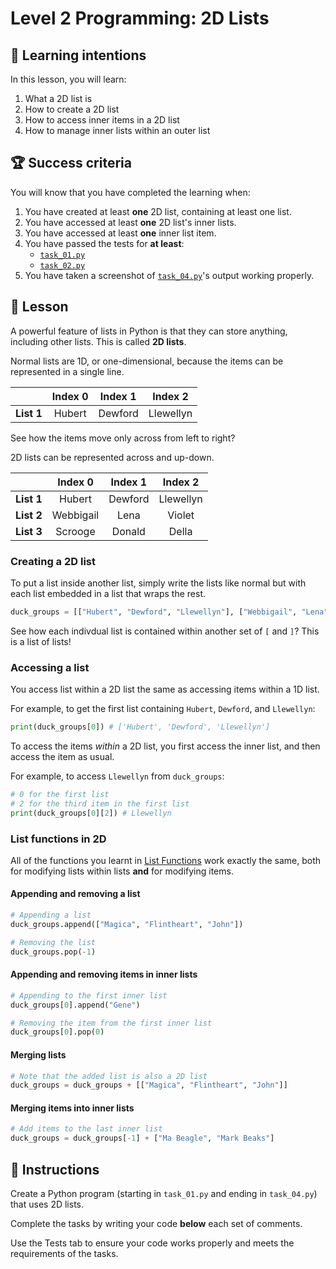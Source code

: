 # Level 2 Programming: 2D Lists

## 🧠 Learning intentions

In this lesson, you will learn:

1. What a 2D list is
2. How to create a 2D list
3. How to access inner items in a 2D list
4. How to manage inner lists within an outer list

## 🏆 Success criteria

You will know that you have completed the learning when:

1. You have created at least **one** 2D list, containing at least one list.
2. You have accessed at least **one** 2D list's inner lists.
3. You have accessed at least **one** inner list item.
4. You have passed the tests for **at least**:
   - [``task_01.py``](task_01.py)
   - [``task_02.py``](task_02.py)
5. You have taken a screenshot of [``task_04.py``](task_04.py)'s output working properly.

## 📖 Lesson

A powerful feature of lists in Python is that they can store anything, including other lists. This is called **2D lists**.

Normal lists are 1D, or one-dimensional, because the items can be represented in a single line.

| | Index 0 | Index 1 | Index 2 |
| --: | :-: | :-: | :-: |
| **List 1** | Hubert | Dewford | Llewellyn |

See how the items move only across from left to right?

2D lists can be represented across and up-down.

| | Index 0 | Index 1 | Index 2 |
| --: | :-: | :-: | :-: |
| **List 1** | Hubert | Dewford | Llewellyn |
| **List 2** | Webbigail | Lena | Violet |
| **List 3** | Scrooge | Donald | Della |

### Creating a 2D list

To put a list inside another list, simply write the lists like normal but with each list embedded in a list that wraps the rest.

```python
duck_groups = [["Hubert", "Dewford", "Llewellyn"], ["Webbigail", "Lena", "Violet"], ["Scrooge", "Donald", "Della"]]
```

See how each indivdual list is contained within another set of ``[`` and ``]``? This is a list of lists!

### Accessing a list

You access list within a 2D list the same as accessing items within a 1D list.

For example, to get the first list containing ``Hubert``, ``Dewford``, and ``Llewellyn``:

```python
print(duck_groups[0]) # ['Hubert', 'Dewford', 'Llewellyn']
```

To access the items *within* a 2D list, you first access the inner list, and then access the item as usual.

For example, to access ``Llewellyn`` from ``duck_groups``:

```python
# 0 for the first list
# 2 for the third item in the first list
print(duck_groups[0][2]) # Llewellyn
```

### List functions in 2D

All of the functions you learnt in [List Functions](lists-03-functions.md) work exactly the same, both for modifying lists within lists **and** for modifying items.

#### Appending and removing a list

```python
# Appending a list
duck_groups.append(["Magica", "Flintheart", "John"])

# Removing the list
duck_groups.pop(-1)
```

#### Appending and removing items in inner lists

```python
# Appending to the first inner list
duck_groups[0].append("Gene")

# Removing the item from the first inner list
duck_groups[0].pop(0)
```

#### Merging lists

```python
# Note that the added list is also a 2D list
duck_groups = duck_groups + [["Magica", "Flintheart", "John"]]
```

#### Merging items into inner lists

```python
# Add items to the last inner list
duck_groups = duck_groups[-1] + ["Ma Beagle", "Mark Beaks"]
```

## 📝 Instructions

Create a Python program (starting in ``task_01.py`` and ending in ``task_04.py``) that uses 2D lists.

Complete the tasks by writing your code **below** each set of comments.

Use the Tests tab to ensure your code works properly and meets the requirements of the tasks.
